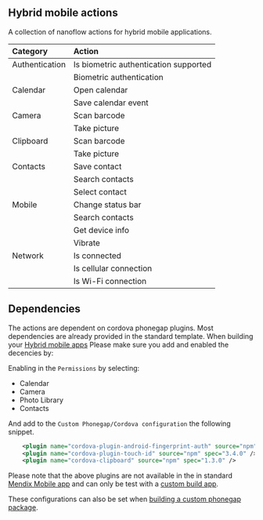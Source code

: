 ## Hybrid mobile actions

A collection of nanoflow actions for hybrid mobile applications.

| Category       | Action                                |
| :------------- | :------------------------------------ |
| Authentication | Is biometric authentication supported |
|                | Biometric authentication              |
| Calendar       | Open calendar                         |
|                | Save calendar event                   |
| Camera         | Scan barcode                          |
|                | Take picture                          |
| Clipboard      | Scan barcode                          |
|                | Take picture                          |
| Contacts       | Save contact                          |
|                | Search contacts                       |
|                | Select contact                        |
| Mobile         | Change status bar                     |
|                | Search contacts                       |
|                | Get device info                       |
|                | Vibrate                               |
| Network        | Is connected                          |
|                | Is cellular connection                |
|                | Is Wi-Fi connection                   |

## Dependencies

The actions are dependent on cordova phonegap plugins. Most dependencies are already provided in the standard template.
When building your [Hybrid mobile apps](https://docs.mendix.com/developerportal/deploy/mobileapp) Please make sure you
add and enabled the decencies by:

Enabling in the `Permissions` by selecting:

-   Calendar
-   Camera
-   Photo Library
-   Contacts

And add to the `Custom Phonegap/Cordova configuration` the following snippet.

```xml
    <plugin name="cordova-plugin-android-fingerprint-auth" source="npm" spec="1.5.0" />
    <plugin name="cordova-plugin-touch-id" source="npm" spec="3.4.0" />
    <plugin name="cordova-clipboard" source="npm" spec="1.3.0" />
```

Please note that the above plugins are not available in the in standard
[Mendix Mobile app](https://docs.mendix.com/refguide/getting-the-mendix-app) and can only be test with a
[custom build app](https://docs.mendix.com/developerportal/deploy/mobileapp).

These configurations can also be set when
[building a custom phonegap package](https://docs.mendix.com/refguide/customizing-phonegap-build-packages#1-introduction).
